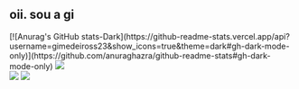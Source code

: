 ## oii. sou a gi

<picture>
  [![Anurag's GitHub stats-Dark](https://github-readme-stats.vercel.app/api?username=gimedeiross23&show_icons=true&theme=dark#gh-dark-mode-only)](https://github.com/anuraghazra/github-readme-stats#gh-dark-mode-only)
  <source
    srcset="https://github-readme-stats.vercel.app/api?username=gimedeiross23&show_icons=true&theme=dark"
    media="(prefers-color-scheme: dark)"
  />
  <source
    srcset="https://github-readme-stats.vercel.app/api?username=gimedeiross23&show_icons=true"
    media="(prefers-color-scheme: light), (prefers-color-scheme: no-preference)"
  />
  <img src="https://github-readme-stats.vercel.app/api?username=anuraghazra&show_icons=true" />
</picture>

<div> 
  <a href="https://instagram.com/_gimedeiross" target="_blank"><img src="https://img.shields.io/badge/-Instagram-%23E4405F?style=for-the-badge&logo=instagram&logoColor=white" target="_blank"></a>
  <a href="https://discord.gg/trix.saturn" target="_blank"><img src="https://img.shields.io/badge/Discord-7289DA?style=for-the-badge&logo=discord&logoColor=white" target="_blank"></a> 
</div>
